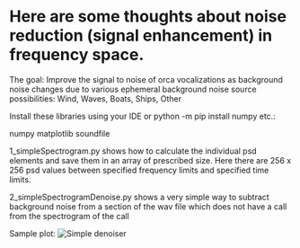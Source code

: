 # Here are some thoughts about noise reduction (signal enhancement) in frequency space.

The goal:  Improve the signal to noise of orca vocalizations as background noise changes due to various ephemeral background noise source possibilities:  Wind, Waves, Boats, Ships, Other




Install these libraries using your IDE or python -m pip install numpy  etc.:

numpy
matplotlib
soundfile

1_simpleSpectrogram.py  shows how to calculate the individual psd elements and save
them in an array of prescribed size.  Here there are 256 x 256 psd values between specified frequency
limits and specified time limits.

2_simpleSpectrogramDenoise.py  shows a very simple way to subtract background noise from
a section of the wav file which does not have a call from the spectrogram of the call

Sample plot:
![Simple denoiser](plots/simpleDenoiser.jpg "Simple denoiser")
